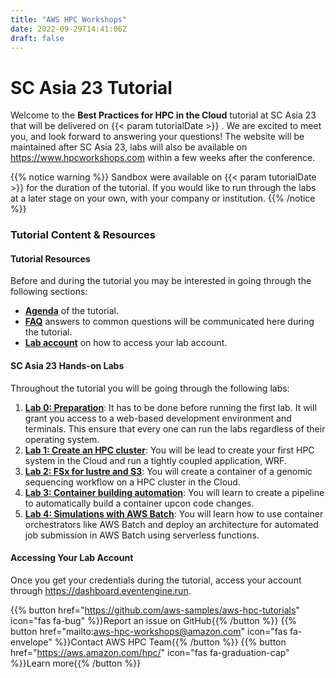 ```yaml
---
title: "AWS HPC Workshops"
date: 2022-09-29T14:41:06Z
draft: false
---
```


# SC Asia 23 Tutorial

Welcome to the **Best Practices for HPC in the Cloud** tutorial at SC Asia 23 that will be delivered on {{< param tutorialDate >}} . We are excited to meet you, and look forward to answering your questions!
The website will be maintained after SC Asia 23, labs will also be available on https://www.hpcworkshops.com within a few weeks after the conference.

{{% notice warning %}}
Sandbox were available on {{< param tutorialDate >}} for the duration of the tutorial. If you would like to run through the labs at a later stage on your own, with your company or institution.
{{% /notice %}}


### Tutorial Content & Resources

#### Tutorial Resources

Before and during the tutorial you may be interested in going through the following sections:

- **[Agenda](/01-hpc-overview/00-agenda.html)** of the tutorial.
- **[FAQ](/01-hpc-overview/01-updates.md)** answers to common questions will be communicated here during the tutorial.
- **[Lab account](/02-aws-getting-started/03-access-aws.html)** on how to access your lab account.

#### SC Asia 23 Hands-on Labs

Throughout the tutorial you will be going through the following labs:

1. **[Lab 0: Preparation](/01-hpc-overview/00-agenda.html)**: It has to be done before running the first lab. It will grant you access to a web-based development environment and terminals. This ensure that every one can run the labs regardless of their operating system.
2. **[Lab 1: Create an HPC cluster](/03-hpc-aws-parallelcluster-workshop.html)**: You will be lead to create your first HPC system in the Cloud and run a tightly coupled application, WRF.
3. **[Lab 2: FSx for lustre and S3](/08-fsx-lustre.html)**: You will create a container of a genomic sequencing workflow on a HPC cluster in the Cloud.
4. **[Lab 3: Container building automation](/05-cicd-pipeline.html)**: You will learn to create a pipeline to automatically build a container upcon code changes.
5. **[Lab 4: Simulations with AWS Batch](/06-batch-automation.html)**: You will learn how to use container orchestrators like AWS Batch and deploy an architecture for automated job submission in AWS Batch using serverless functions.


#### Accessing Your Lab Account
Once you get your credentials during the tutorial, access your account through https://dashboard.eventengine.run.

{{% button href="https://github.com/aws-samples/aws-hpc-tutorials" icon="fas fa-bug" %}}Report an issue on GitHub{{% /button %}}
{{% button href="mailto:aws-hpc-workshops@amazon.com" icon="fas fa-envelope" %}}Contact AWS HPC Team{{% /button %}}
{{% button href="https://aws.amazon.com/hpc/" icon="fas fa-graduation-cap" %}}Learn more{{% /button %}}

